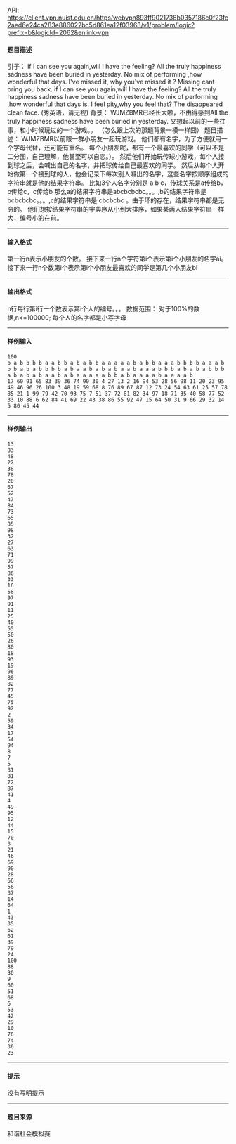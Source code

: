 API: https://client.vpn.nuist.edu.cn/https/webvpn893ff9021738b0357186c0f23fc2aed6e24ca283e886022bc5d861ea12f03963/v1/problem/logic?prefix=b&logicId=2062&enlink-vpn

#### 题目描述

引子： if I can see you again,will I have the feeling? All the truly happiness sadness have been buried in yesterday. No mix of performing ,how wonderful that days. I've missed it, why you've missed it ? Missing cant bring you back. if I can see you again,will I have the feeling? All the truly happiness sadness have been buried in yesterday. No mix of performing ,how wonderful that days is. I feel pity,why you feel that? The disappeared clean face. (秀英语，请无视) 背景： WJMZBMR已经长大啦，不由得感到All the truly happiness sadness have been buried in yesterday. 又想起以前的一些往事，和小时候玩过的一个游戏。。 （怎么跟上次的那题背景一模一样囧） 题目描述： WJMZBMR以前跟一群小朋友一起玩游戏。 他们都有名字，为了方便就用一个字母代替，还可能有重名。 每个小朋友呢，都有一个最喜欢的同学（可以不是二分图，自己理解，他甚至可以自恋。）。 然后他们开始玩传球小游戏，每个人接到球之后，会喊出自己的名字，并把球传给自己最喜欢的同学。 然后从每个人开始做第一个接到球的人，他会记录下每次别人喊出的名字，这些名字按顺序组成的字符串就是他的结果字符串。 比如3个人名字分别是 a b c，传球关系是a传给b，b传给c，c传给b 那么a的结果字符串是abcbcbcbc。。。,b的结果字符串是bcbcbcbc。。。,c的结果字符串是 cbcbcbc 。由于环的存在，结果字符串都是无穷的。 他们想按结果字符串的字典序从小到大排序，如果某两人结果字符串一样大，编号小的在前。

---

#### 输入格式

第一行n表示小朋友的个数。 接下来一行n个字符第i个表示第i个小朋友的名字ai。 接下来一行n个数第i个表示第i个小朋友最喜欢的同学是第几个小朋友bi

---

#### 输出格式

n行每行第i行一个数表示第i个人的编号。。。 数据范围： 对于100%的数据,n<=100000; 每个人的名字都是小写字母

---

#### 样例输入
```
100
b a b b b b a a b b a b a b b a a a a a b a b b a a a b b b b a a a b b b a b a b b b b a b a a b a b a b a a b a a a b b b a b a b a b b b a b a b a b a a b a b a a a a a b b a b a a a a b a a a a b 
17 60 91 65 83 39 36 74 90 30 4 27 13 2 16 94 53 28 56 98 11 20 23 95 49 46 96 26 100 3 48 19 59 68 8 76 89 67 87 12 73 24 54 63 61 25 57 78 85 21 1 99 79 42 70 93 75 7 51 37 72 81 82 34 97 18 71 35 40 58 77 52 33 10 88 6 62 84 41 69 22 43 38 86 55 92 47 15 64 50 31 9 66 29 32 14 5 80 45 44 

```

---

#### 样例输出
```
13
83
48
22
38
78
20
67
52
47
84
73
65
85
98
32
27
63
71
99
57
86
33
16
58
97
91
11
25
40
55
50
26
80
18
93
19
96
89
82
77
45
75
92
2
59
34
17
54
94
8
7
5
31
81
72
87
41
4
49
95
12
44
15
70
3
21
46
69
90
28
66
56
37
14
64
1
43
35
62
61
39
79
24
100
88
30
9
60
51
68
6
53
42
29
10
76
74
36
23

```

---

#### 提示

没有写明提示

---

#### 题目来源

和谐社会模拟赛